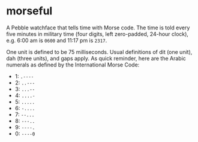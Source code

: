 morseful
========

A Pebble watchface that tells time with Morse code. The time is told every five
minutes in military time (four digits, left zero-padded, 24-hour clock), e.g.
6:00 am is `0600` and 11:17 pm is `2317`.

One unit is defined to be 75 milliseconds. Usual definitions of dit (one unit),
dah (three units), and gaps apply. As quick reminder, here are the Arabic
numerals as defined by the International Morse Code:

* 1: `.----`
* 2: `..---`
* 3: `...--`
* 4: `....-`
* 5: `.....`
* 6: `-....`
* 7: `--...`
* 8: `---..`
* 9: `----.`
* 0: `----0`
